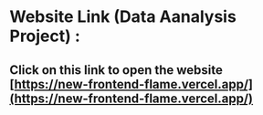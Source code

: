# Website Link (Data Aanalysis Project) :
<div id="top"></div>

## Click on this link to open the website [https://new-frontend-flame.vercel.app/](https://new-frontend-flame.vercel.app/)
